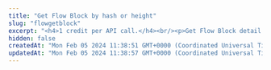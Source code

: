 ```yaml
---
title: "Get Flow Block by hash or height"
slug: "flowgetblock"
excerpt: "<h4>1 credit per API call.</h4><br/><p>Get Flow Block detail by block hash or height.</p>"
hidden: false
createdAt: "Mon Feb 05 2024 11:38:51 GMT+0000 (Coordinated Universal Time)"
updatedAt: "Mon Feb 05 2024 11:38:57 GMT+0000 (Coordinated Universal Time)"
---
```

